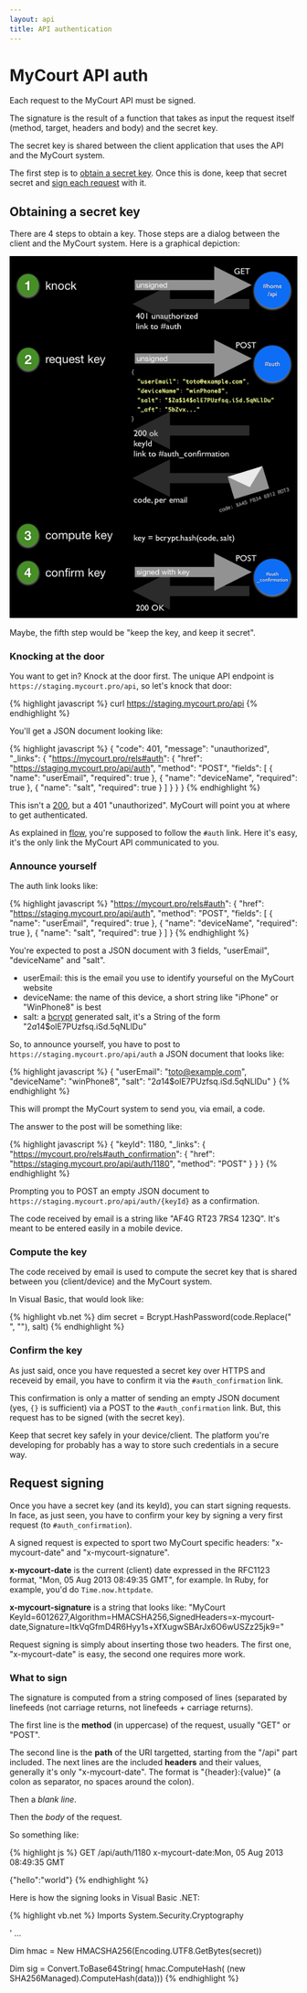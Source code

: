 ```yaml
---
layout: api
title: API authentication
---
```


# MyCourt API auth

Each request to the MyCourt API must be signed.

The signature is the result of a function that takes as input the request itself (method, target, headers and body) and the secret key.

The secret key is shared between the client application that uses the API and the MyCourt system.

The first step is to [obtain a secret key](#secret). Once this is done, keep that secret secret and [sign each request](#signing) with it.


<h2 id="secret">Obtaining a secret key</h2>

There are 4 steps to obtain a key. Those steps are a dialog between the client and the MyCourt system. Here is a graphical depiction:

<img class="shadowed" src="/images/auth_steps.png" />

Maybe, the fifth step would be "keep the key, and keep it secret".

<h3 id="knock">Knocking at the door</h3>

You want to get in? Knock at the door first. The unique API endpoint is ```https://staging.mycourt.pro/api```, so let's knock that door:

{% highlight javascript %}
curl https://staging.mycourt.pro/api
{% endhighlight %}

You'll get a JSON document looking like:

{% highlight javascript %}
{
  "code": 401,
  "message": "unauthorized",
  "_links": {
    "https://mycourt.pro/rels#auth": {
      "href": "https://staging.mycourt.pro/api/auth",
      "method": "POST",
      "fields": [
        { "name": "userEmail", "required": true },
        { "name": "deviceName", "required": true },
        { "name": "salt", "required": true }
      ]
    }
  }
}
{% endhighlight %}

This isn't a [200](flow.html#code200), but a 401 "unauthorized". MyCourt will point you at where to get authenticated.

As explained in [flow](flow.html), you're supposed to follow the ```#auth``` link. Here it's easy, it's the only link the MyCourt API communicated to you.

<h3 id="announce">Announce yourself</h3>

The auth link looks like:

{% highlight javascript %}
  "https://mycourt.pro/rels#auth": {
    "href": "https://staging.mycourt.pro/api/auth",
    "method": "POST",
    "fields": [
      { "name": "userEmail", "required": true },
      { "name": "deviceName", "required": true },
      { "name": "salt", "required": true } ] }
{% endhighlight %}

You're expected to post a JSON document with 3 fields, "userEmail", "deviceName" and "salt".

* userEmail: this is the email you use to identify yourseful on the MyCourt website
* deviceName: the name of this device, a short string like "iPhone" or "WinPhone8" is best
* salt: a [bcrypt](http://en.wikipedia.org/wiki/Bcrypt) generated salt, it's a String of the form "$2a$14$olE7PUzfsq.iSd.5qNLlDu"

So, to announce yourself, you have to post to ```https://staging.mycourt.pro/api/auth``` a JSON document that looks like:

{% highlight javascript %}
{
  "userEmail": "toto@example.com",
  "deviceName": "winPhone8",
  "salt": "$2a$14$olE7PUzfsq.iSd.5qNLlDu"
}
{% endhighlight %}

This will prompt the MyCourt system to send you, via email, a code.

The answer to the post will be something like:

{% highlight javascript %}
{
  "keyId": 1180,
  "_links": {
    "https://mycourt.pro/rels#auth_confirmation": {
      "href": "https://staging.mycourt.pro/api/auth/1180",
      "method": "POST"
    }
  }
}
{% endhighlight %}

Prompting you to POST an empty JSON document to ```https://staging.mycourt.pro/api/auth/{keyId}``` as a confirmation.

The code received by email is a string like "AF4G RT23 7RS4 123Q". It's meant to be entered easily in a mobile device.

<h3 id="compute">Compute the key</h3>

The code received by email is used to compute the secret key that is shared between you (client/device) and the MyCourt system.

In Visual Basic, that would look like:

{% highlight vb.net %}
dim secret = Bcrypt.HashPassword(code.Replace(" ", ""), salt)
{% endhighlight %}

<h3 id="confirm">Confirm the key</h3>

As just said, once you have requested a secret key over HTTPS and receveid by email, you have to confirm it via the ```#auth_confirmation``` link.

This confirmation is only a matter of sending an empty JSON document (yes, ```{}``` is sufficient) via a POST to the ```#auth_confirmation``` link. But, this request has to be signed (with the secret key).

Keep that secret key safely in your device/client. The platform you're developing for probably has a way to store such credentials in a secure way.


<h2 id="signing">Request signing</h2>

Once you have a secret key (and its keyId), you can start signing requests. In face, as just seen, you have to confirm your key by signing a very first request (to ```#auth_confirmation```).

A signed request is expected to sport two MyCourt specific headers: "x-mycourt-date" and "x-mycourt-signature".

**x-mycourt-date** is the current (client) date expressed in the RFC1123 format, "Mon, 05 Aug 2013 08:49:35 GMT", for example. In Ruby, for example, you'd do ```Time.now.httpdate```.

**x-mycourt-signature** is a string that looks like: "MyCourt KeyId=6012627,Algorithm=HMACSHA256,SignedHeaders=x-mycourt-date,Signature=ItkVqGfmD4R6Hyy1s+XfXugwSBArJx6O6wUSZz25jk9="

Request signing is simply about inserting those two headers. The first one, "x-mycourt-date" is easy, the second one requires more work.

<h3 id="what">What to sign</h3>

The signature is computed from a string composed of lines (separated by linefeeds (not carriage returns, not linefeeds + carriage returns).

The first line is the **method** (in uppercase) of the request, usually "GET" or "POST".

The second line is the **path** of the URI targetted, starting from the "/api" part included. The next lines are the included **headers** and their values, generally it's only "x-mycourt-date". The format is "{header}:{value}" (a colon as separator, no spaces around the colon).

Then a *blank line*.

Then the *body* of the request.

So something like:

{% highlight js %}
GET
/api/auth/1180
x-mycourt-date:Mon, 05 Aug 2013 08:49:35 GMT

{"hello":"world"}
{% endhighlight %}

Here is how the signing looks in Visual Basic .NET:

{% highlight vb.net %}
Imports System.Security.Cryptography

' ...

Dim hmac =
  New HMACSHA256(Encoding.UTF8.GetBytes(secret))

Dim sig =
  Convert.ToBase64String(
      hmac.ComputeHash(
          (new SHA256Managed).ComputeHash(data)))
{% endhighlight %}

